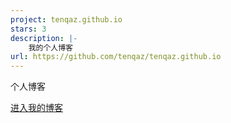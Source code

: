 ```yaml
---
project: tenqaz.github.io
stars: 3
description: |-
    我的个人博客
url: https://github.com/tenqaz/tenqaz.github.io
---
```


个人博客

[进入我的博客](https://www.zhengwenfeng.com/)
